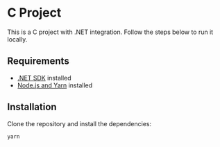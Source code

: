 # C Project

This is a C project with .NET integration. Follow the steps below to run it locally.

## Requirements

- [.NET SDK](https://dotnet.microsoft.com/download) installed  
- [Node.js and Yarn](https://classic.yarnpkg.com/lang/en/docs/install/) installed

## Installation

Clone the repository and install the dependencies:

```bash
yarn
